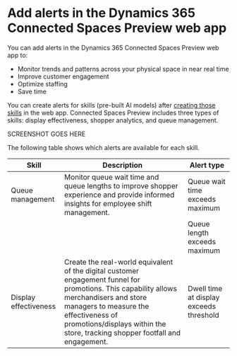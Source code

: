 # Add alerts in the Dynamics 365 Connected Spaces Preview web app

You can add alerts in the Dynamics 365 Connected Spaces Preview web app to:

- Monitor trends and patterns across your physical space in near real time
- Improve customer engagement
- Optimize staffing
- Save time

You can create alerts for skills (pre-built AI models) after [creating those skills](cameras-add-skills.md) in the web app. Connected Spaces Preview includes three types of skills: display effectiveness, shopper analytics, and queue management.

SCREENSHOT GOES HERE

The following table shows which alerts are available for each skill.

|Skill|Description|Alert type|
|-----------------------|----------------------------------------------------------------|------------------------|
|Queue management|Monitor queue wait time and queue lengths to improve shopper experience and provide informed insights for employee shift management.|Queue wait time exceeds maximum|
|||Queue length exceeds maximum|
|Display effectiveness|Create the real-world equivalent of the digital customer engagement funnel for promotions. This capability allows merchandisers and store managers to measure the effectiveness of promotions/displays within the store, tracking shopper footfall and engagement.|Dwell time at display exceeds threshold|
